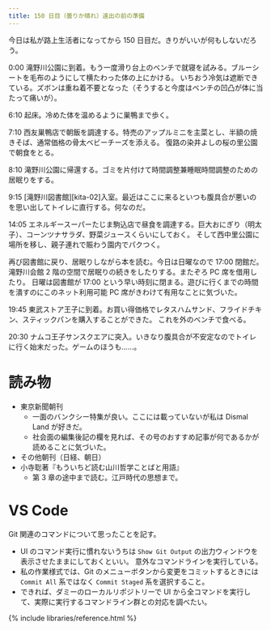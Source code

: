 ```yaml
---
title: 150 日目（曇りか晴れ）遠出の前の準備
---
```


今日は私が路上生活者になってから 150 日目だ。きりがいいが何もしないだろう。

0:00 滝野川公園に到着。もう一度滑り台上のベンチで就寝を試みる。ブルーシートを毛布のようにして横たわった体の上にかける。
いちおう冷気は遮断できている。ズボンは重ね着不要となった（そうすると今度はベンチの凹凸が体に当たって痛いが）。

6:10 起床。冷めた体を温めるように巣鴨まで歩く。

7:10 西友巣鴨店で朝飯を調達する。特売のアップルミニを主菜とし、半額の焼きそば、通常価格の骨太ベビーチーズを添える。
復路の染井よしの桜の里公園で朝食をとる。

8:10 滝野川公園に帰還する。ゴミを片付けて時間調整兼睡眠時間調整のための居眠りをする。

9:15 [滝野川図書館][kita-02]入室。最近はここに来るといつも腹具合が悪いのを思い出してトイレに直行する。何なのだ。

14:05 エネルギースーパーたじま駒込店で昼食を調達する。巨大おにぎり（明太子）、コーンツナサラダ、野菜ジュースくらいにしておく。
そして西中里公園に場所を移し、親子連れで賑わう園内でパクつく。

再び図書館に戻り、居眠りしながら本を読む。今日は日曜なので 17:00 閉館だ。
滝野川会館 2 階の空間で居眠りの続きをしたりする。またぞろ PC 席を借用したり。
日曜は図書館が 17:00 という早い時刻に閉まる。遊びに行くまでの時間を潰すのにこのネット利用可能 PC 席がきわけて有用なことに気づいた。

19:45 東武ストア王子に到着。お買い得価格でレタスハムサンド、フライドチキン、スティックパンを購入することができた。
これを外のベンチで食べる。

20:30 ナムコ王子サンスクエアに突入。いきなり腹具合が不安定なのでトイレに行く始末だった。ゲームのほうも……。

# 読み物

* 東京新聞朝刊
  * 一面のバンクシー特集が良い。ここには載っていないが私は Dismal Land が好きだ。
  * 社会面の編集後記の欄を見れば、その号のおすすめ記事が何であるかが読めることに気づいた。
* その他朝刊（日経、朝日）
* 小寺聡著『もういちど読む山川哲学ことばと用語』
  * 第 3 章の途中まで読む。江戸時代の思想まで。

# VS Code

Git 関連のコマンドについて思ったことを記す。

* UI のコマンド実行に慣れないうちは `Show Git Output` の出力ウィンドウを表示させたままにしておくといい。
  意外なコマンドラインを実行している。
* 私の作業様式では、Git のメニューボタンから変更をコミットするときには `Commit All` 系ではなく `Commit Staged` 系を選択すること。
* できれば、ダミーのローカルリポジトリーで UI から全コマンドを実行して、実際に実行するコマンドライン群との対応を調べたい。

{% include libraries/reference.html %}
